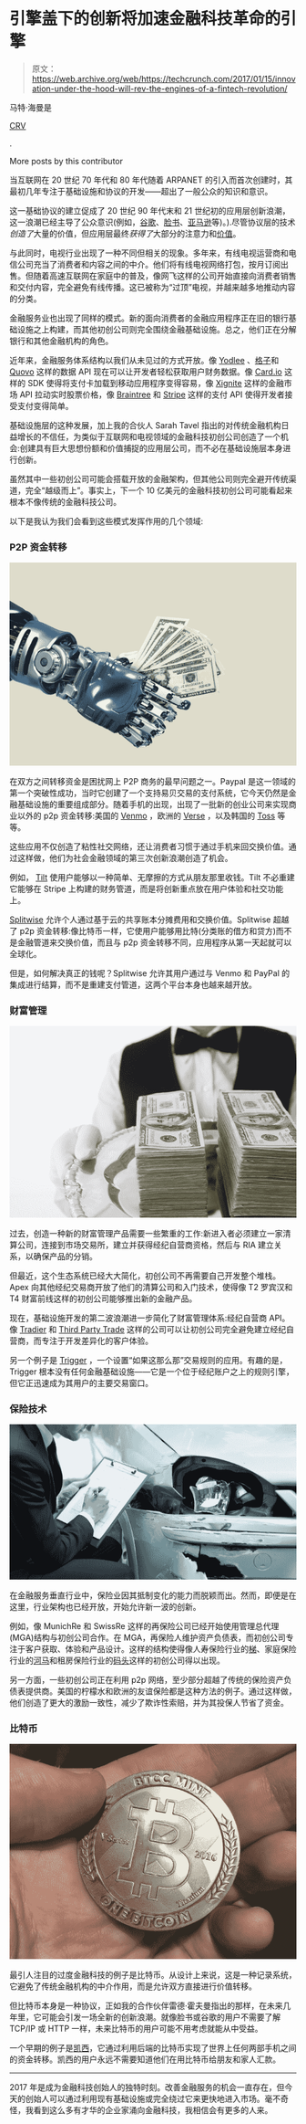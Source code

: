 # 引擎盖下的创新将加速金融科技革命的引擎 

> 原文：<https://web.archive.org/web/https://techcrunch.com/2017/01/15/innovation-under-the-hood-will-rev-the-engines-of-a-fintech-revolution/>

马特·海曼是

[CRV](https://web.archive.org/web/20230129063922/https://www.crv.com/team/matt-heiman/)

.

More posts by this contributor

当互联网在 20 世纪 70 年代和 80 年代随着 ARPANET 的引入而首次创建时，其最初几年专注于基础设施和协议的开发——超出了一般公众的知识和意识。

这一基础协议的建立促成了 20 世纪 90 年代末和 21 世纪初的应用层创新浪潮，这一浪潮已经主导了公众意识(例如，[谷歌](https://web.archive.org/web/20230129063922/https://www.google.com/)、[脸书](https://web.archive.org/web/20230129063922/https://www.facebook.com/)、[亚马逊](https://web.archive.org/web/20230129063922/https://www.amazon.com/)等)。).尽管协议层的技术*创造了*大量的价值，但应用层最终*获得了*大部分的注意力和[价值](https://web.archive.org/web/20230129063922/https://www.bloomberg.com/gadfly/articles/2016-08-02/tech-giants-form-fab-five-to-dominate-stock-valuation-chart)。

与此同时，电视行业出现了一种不同但相关的现象。多年来，有线电视运营商和电信公司充当了消费者和内容之间的中介。他们将有线电视网络打包，按月订阅出售。但随着高速互联网在家庭中的普及，像网飞这样的公司开始直接向消费者销售和交付内容，完全避免有线传播。这已被称为“过顶”电视，并越来越多地推动内容的分类。

金融服务业也出现了同样的模式。新的面向消费者的金融应用程序正在旧的银行基础设施之上构建，而其他初创公司则完全围绕金融基础设施。总之，他们正在分解银行和其他金融机构的角色。

近年来，金融服务体系结构以我们从未见过的方式开放。像 [Yodlee](https://web.archive.org/web/20230129063922/https://www.yodlee.com/) 、[格子](https://web.archive.org/web/20230129063922/https://plaid.com/)和 [Quovo](https://web.archive.org/web/20230129063922/https://www.quovo.com/) 这样的数据 API 现在可以让开发者轻松获取用户财务数据。像 [Card.io](https://web.archive.org/web/20230129063922/https://www.card.io/) 这样的 SDK 使得将支付卡加载到移动应用程序变得容易，像 [Xignite](https://web.archive.org/web/20230129063922/http://www.xignite.com/) 这样的金融市场 API 拉动实时股票价格，像 [Braintree](https://web.archive.org/web/20230129063922/https://www.braintreepayments.com/) 和 [Stripe](https://web.archive.org/web/20230129063922/https://stripe.com/) 这样的支付 API 使得开发者接受支付变得简单。

基础设施层的这种发展，加上我的合伙人 Sarah Tavel 指出的对传统金融机构日益增长的不信任，为类似于互联网和电视领域的金融科技初创公司创造了一个机会:创建具有巨大思想份额和价值捕捉的应用层公司，而不必在基础设施层本身进行创新。

虽然其中一些初创公司可能会搭载开放的金融架构，但其他公司则完全避开传统渠道，完全“越级而上”。事实上，下一个 10 亿美元的金融科技初创公司可能看起来根本不像传统的金融科技公司。

以下是我认为我们会看到这些模式发挥作用的几个领域:

### P2P 资金转移

![](img/54543ec09289e60b08c92ebcb09626c3.png)

在双方之间转移资金是困扰网上 P2P 商务的最早问题之一。Paypal 是这一领域的第一个突破性成功，当时它创建了一个支持易贝交易的支付系统，它今天仍然是金融基础设施的重要组成部分。随着手机的出现，出现了一批新的创业公司来实现商业以外的 p2p 资金转移:美国的 [Venmo](https://web.archive.org/web/20230129063922/https://venmo.com/) ，欧洲的 [Verse](https://web.archive.org/web/20230129063922/https://joinverse.com/en/) ，以及韩国的 [Toss](https://web.archive.org/web/20230129063922/https://toss.im/) 等等。

这些应用不仅创造了粘性社交网络，还让消费者习惯于通过手机来回交换价值。通过这样做，他们为社会金融领域的第三次创新浪潮创造了机会。

例如， [Tilt](https://web.archive.org/web/20230129063922/https://www.tilt.com/) 使用户能够以一种简单、无摩擦的方式从朋友那里收钱。Tilt 不必重建它能够在 Stripe 上构建的财务管道，而是将创新重点放在用户体验和社交功能上。

[Splitwise](https://web.archive.org/web/20230129063922/https://www.splitwise.com/) 允许个人通过基于云的共享账本分摊费用和交换价值。Splitwise 超越了 p2p 资金转移:像比特币一样，它使用户能够用比特(分类账的借方和贷方)而不是金融管道来交换价值，而且与 p2p 资金转移不同，应用程序从第一天起就可以全球化。

但是，如何解决真正的钱呢？Splitwise 允许其用户通过与 Venmo 和 PayPal 的集成进行结算，而不是重建支付管道，这两个平台本身也越来越开放。

### 财富管理

![moneywaiter](img/c6b63da8da9bfa5fd50a89a4e9dbb22b.png)

过去，创造一种新的财富管理产品需要一些繁重的工作:新进入者必须建立一家清算公司，连接到市场交易所，建立并获得经纪自营商资格，然后与 RIA 建立关系，以确保产品的分销。

但最近，这个生态系统已经大大简化，初创公司不再需要自己开发整个堆栈。Apex 向其他经纪交易商开放了他们的清算公司和入门技术，使得像 T2 罗宾汉和 T4 财富前线这样的初创公司能够推出新的金融产品。

现在，基础设施开发的第二波浪潮进一步简化了财富管理体系:经纪自营商 API。像 [Tradier](https://web.archive.org/web/20230129063922/https://tradier.com/) 和 [Third Party Trade](https://web.archive.org/web/20230129063922/https://www.thirdpartytrade.com/) 这样的公司可以让初创公司完全避免建立经纪自营商，而专注于开发差异化的客户体验。

另一个例子是 [Trigger](https://web.archive.org/web/20230129063922/https://www.triggerfinance.com/) ，一个设置“如果这那么那”交易规则的应用。有趣的是，Trigger 根本没有任何金融基础设施——它是一个位于经纪账户之上的规则引擎，但它正迅速成为其用户的主要交易窗口。

### 保险技术

![insurance](img/7c5c0227d81ff9bd64155b645348e6c2.png)

在金融服务垂直行业中，保险业因其抵制变化的能力而脱颖而出。然而，即便是在这里，行业架构也已经开放，开始允许新一波的创新。

例如，像 MunichRe 和 SwissRe 这样的再保险公司已经开始使用管理总代理(MGA)结构与初创公司合作。在 MGA，再保险人维护资产负债表，而初创公司专注于客户获取、体验和产品设计。这样的结构使得像人寿保险行业的[梯](https://web.archive.org/web/20230129063922/https://www.ladderlife.com/)、家庭保险行业的[河马](https://web.archive.org/web/20230129063922/https://www.myhippo.com/)和租房保险行业的[码头](https://web.archive.org/web/20230129063922/http://www.jetty.com/)这样的初创公司得以出现。

另一方面，一些初创公司正在利用 p2p 网络，至少部分超越了传统的保险资产负债表提供商。美国的柠檬水和欧洲的友谊保险都是这种方法的例子。通过这样做，他们创造了更大的激励一致性，减少了欺诈性索赔，并为其投保人节省了资金。

### 比特币

![bitcoin](img/f0b3a4d151bef43d047d04c11c7ccd00.png)

最引人注目的过度金融科技的例子是比特币。从设计上来说，这是一种记录系统，它避免了传统金融机构的中介作用，而是允许双方直接进行价值转移。

但比特币本身是一种协议，正如我的合作伙伴雷德·霍夫曼指出的那样，在未来几年里，它可能会引发一场全新的创新浪潮。就像脸书或谷歌的用户不需要了解 TCP/IP 或 HTTP 一样，未来比特币的用户可能不用考虑就能从中受益。

一个早期的例子是[凯西](https://web.archive.org/web/20230129063922/https://www.goabra.com/)，它通过利用后端的比特币实现了世界上任何两部手机之间的资金转移。凯西的用户永远不需要知道他们在用比特币给朋友和家人汇款。

* * *

2017 年是成为金融科技创始人的独特时刻。改善金融服务的机会一直存在，但今天的创始人可以通过利用现有基础设施或完全绕过它来更快地进入市场。毫不奇怪，我看到这么多有才华的企业家涌向金融科技，我相信会有更多的人来。